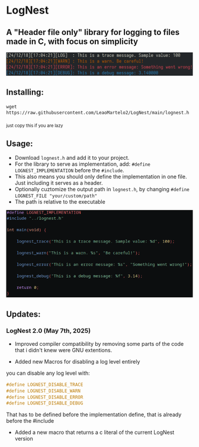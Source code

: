# LogNest

## A "Header file only" library for logging to files made in C, with focus on simplicity

![image](images/example2.png)

## Installing:

```
wget https://raw.githubusercontent.com/LeaoMartelo2/LogNest/main/lognest.h
```
<sub>just copy this if you are lazy</sub>

## Usage:

- Download `lognest.h` and add it to your project.
- For the library to serve as implementation, add: `#define LOGNEST_IMPLEMENTATION` before the `#include`.
- This also means you should only define the implementation in one file. Just including it serves as a header.
- Optionally cuztomize the output path in `lognest.h`, by changing `#define LOGNEST_FILE "your/custom/path"`
- The path is relative to the executable

![image](images/usage2.png)

## Updates:

### LogNest 2.0 (May 7th, 2025)

- Improved compiler compatibility by removing some parts of the code that i didn't knew were GNU extentions.


- Added new Macros for disabling a log level entirely

you can disable any log level with:

```c
#define LOGNEST_DISABLE_TRACE
#define LOGNEST_DISABLE_WARN
#define LOGNEST_DISABLE_ERROR
#define LOGNEST_DISABLE_DEBUG
```

That has to be defined before the implementation define, that is already before the #include

- Added a new macro that returns a c literal of the current LogNest version


